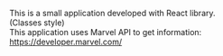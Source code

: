This is a small application developed with React library.  
(Classes style)  
This application uses Marvel API to get information: https://developer.marvel.com/  
